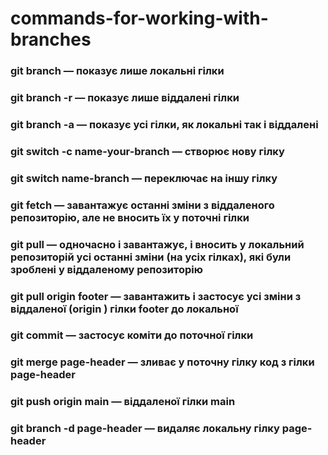 # commands-for-working-with-branches

### <b>git branch</b> — показує лише локальні гілки
### <b>git branch -r</b> — показує лише віддалені гілки
### <b>git branch -a</b> — показує усі гілки, як локальні так і віддалені
### <b>git switch -c name-your-branch</b> — створює нову гілку
### <b>git switch name-branch</b> — переключає на іншу гілку
### <b>git fetch</b> — завантажує останні зміни з віддаленого репозиторію, але не вносить їх у поточні гілки
### <b>git pull</b> — одночасно і завантажує, і вносить у локальний репозиторій усі останні зміни (на усіх гілках), які були зроблені у віддаленому репозиторію
### <b>git pull origin footer</b> — завантажить і застосує усі зміни з віддаленої (origin ) гілки footer до локальної
### <b>git commit</b> — застосує коміти до поточної гілки
### <b>git merge page-header</b> — зливає у поточну гілку код з гілки page-header
### <b>git push origin main</b> — віддаленої гілки main
### <b>git branch -d page-header</b> — видаляє локальну гілку page-header
